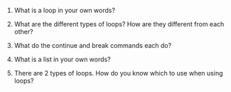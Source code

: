 1. What is a loop in your own words?

2. What are the different types of loops? How are they different from each other?

3. What do the continue and break commands each do?

4. What is a list in your own words?

5. There are 2 types of loops. How do you know which to use when using loops?